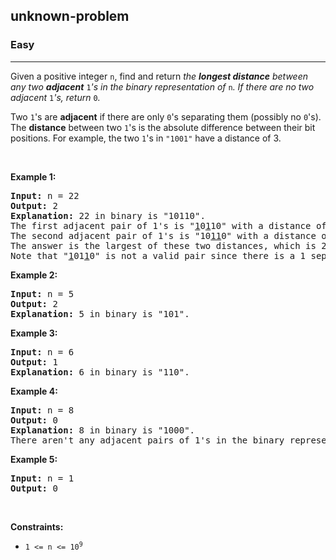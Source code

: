<h2>unknown-problem</h2><h3>Easy</h3><hr><div><p>Given a positive integer <code>n</code>, find and return <em>the <strong>longest distance</strong> between any two <strong>adjacent</strong> </em><code>1</code><em>'s in the binary representation of </em><code>n</code><em>. If there are no two adjacent </em><code>1</code><em>'s, return </em><code>0</code><em>.</em></p>

<p>Two <code>1</code>'s are <strong>adjacent</strong> if there are only <code>0</code>'s separating them (possibly no <code>0</code>'s). The <b>distance</b> between two <code>1</code>'s is the absolute difference between their bit positions. For example, the two <code>1</code>'s in <code>"1001"</code> have a distance of 3.</p>

<p>&nbsp;</p>
<p><strong>Example 1:</strong></p>

<pre><strong>Input:</strong> n = 22
<strong>Output:</strong> 2
<strong>Explanation:</strong> 22 in binary is "10110".
The first adjacent pair of 1's is "<u>1</u>0<u>1</u>10" with a distance of 2.
The second adjacent pair of 1's is "10<u>11</u>0" with a distance of 1.
The answer is the largest of these two distances, which is 2.
Note that "<u>1</u>01<u>1</u>0" is not a valid pair since there is a 1 separating the two 1's underlined.
</pre>

<p><strong>Example 2:</strong></p>

<pre><strong>Input:</strong> n = 5
<strong>Output:</strong> 2
<strong>Explanation:</strong> 5 in binary is "101".
</pre>

<p><strong>Example 3:</strong></p>

<pre><strong>Input:</strong> n = 6
<strong>Output:</strong> 1
<strong>Explanation:</strong> 6 in binary is "110".
</pre>

<p><strong>Example 4:</strong></p>

<pre><strong>Input:</strong> n = 8
<strong>Output:</strong> 0
<strong>Explanation:</strong> 8 in binary is "1000".
There aren't any adjacent pairs of 1's in the binary representation of 8, so we return 0.
</pre>

<p><strong>Example 5:</strong></p>

<pre><strong>Input:</strong> n = 1
<strong>Output:</strong> 0
</pre>

<p>&nbsp;</p>
<p><strong>Constraints:</strong></p>

<ul>
	<li><code>1 &lt;= n &lt;= 10<sup>9</sup></code></li>
</ul>
</div>